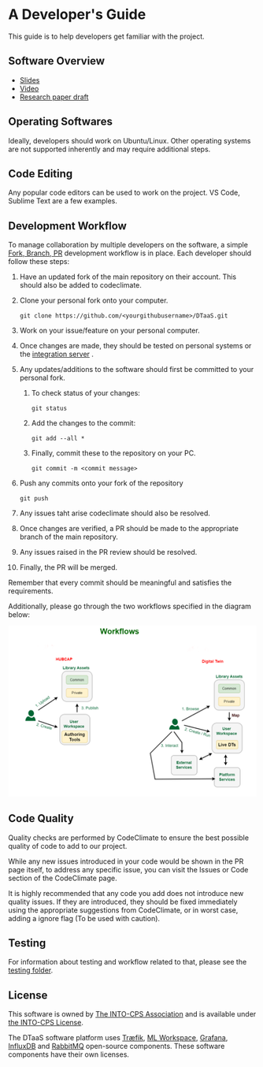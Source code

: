 # A Developer's Guide

This guide is to help developers get familiar with the project. 

## Software Overview

* [Slides](https://odin.cps.digit.au.dk/into-cps/dtaas/assets/DTaaS-overview.pdf)
* [Video](https://odin.cps.digit.au.dk/into-cps/dtaas/assets/videos/DTaaS-overview.mkv)
* [Research paper draft](https://arxiv.org/abs/2305.07244)

## Operating Softwares

Ideally, developers should work on Ubuntu/Linux. Other operating systems are not supported inherently and may require additional steps.

## Code Editing
Any popular code editors can be used to work on the project. VS Code, Sublime Text are a few examples. 

## Development Workflow

To manage collaboration by multiple developers on the software, a simple [Fork, Branch, PR](https://gun.io/news/2017/01/how-to-github-fork-branch-and-pull-request/) development workflow is in place. Each developer should follow these steps:

1. Have an updated fork of the main repository on their account. This should also be added to codeclimate. 
1. Clone your personal fork onto your computer.
    ```
    git clone https://github.com/<yourgithubusername>/DTaaS.git
    ```
1. Work on your issue/feature on your personal computer. 

1. Once changes are made, they should be tested on personal systems or the [integration server](https://github.com/INTO-CPS-Association/DTaaS/wiki/DTaaS-Integration-Server) .

1. Any updates/additions to the software should first be committed to your personal fork.
    
    1. To check status of your changes:
        ```
        git status
        ```
    2. Add the changes to the commit:
        ```
        git add --all *
        ```
    3. Finally, commit these to the repository on your PC.
        ```
        git commit -m <commit message>
        ```
1. Push any commits onto your fork of the repository
    ```
    git push
    ```

1. Any issues taht arise codeclimate should also be resolved. 
1. Once changes are verified, a PR should be made to the appropriate branch of the main repository.
1. Any issues raised in the PR review should be resolved. 
1. Finally, the PR will be merged.

Remember that every commit should be meaningful and satisfies the requirements.

Additionally, please go through the two workflows specified in the diagram below:

![Alt text](workflow.png)

## Code Quality

Quality checks are performed by CodeClimate to ensure the best possible quality of code to add to our project.

While any new issues introduced in your code would be shown in the PR page itself, to address any specific issue, you can visit the Issues or Code section of the CodeClimate page.

It is highly recommended that any code you add does not introduce new quality issues. If they are introduced, they should be fixed immediately using the appropriate suggestions from CodeClimate, or in worst case, adding a ignore flag (To be used with caution).

## Testing
For information about testing and workflow related to that, please see the [testing folder](docs\developer\testing).

## License

This software is owned by [The INTO-CPS Association](https://into-cps.org/) and is available under [the INTO-CPS License](LICENSE.md).

The DTaaS software platform uses [Træfik](https://github.com/traefik/traefik), [ML Workspace](https://github.com/ml-tooling/ml-workspace), [Grafana](https://github.com/grafana/grafana), [InfluxDB](https://github.com/influxdata/influxdb) and [RabbitMQ](https://github.com/rabbitmq/rabbitmq-server) open-source components. These software components have their own licenses.
